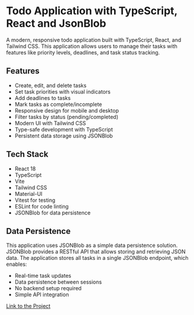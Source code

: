 # Todo Application with TypeScript, React and JsonBlob 

A modern, responsive todo application built with TypeScript, React, and Tailwind CSS. This application allows users to manage their tasks with features like priority levels, deadlines, and task status tracking.

## Features

- Create, edit, and delete tasks
- Set task priorities with visual indicators
- Add deadlines to tasks
- Mark tasks as complete/incomplete
- Responsive design for mobile and desktop
- Filter tasks by status (pending/completed)
- Modern UI with Tailwind CSS
- Type-safe development with TypeScript
- Persistent data storage using JSONBlob

## Tech Stack

- React 18
- TypeScript
- Vite
- Tailwind CSS
- Material-UI
- Vitest for testing
- ESLint for code linting
- JSONBlob for data persistence

## Data Persistence

This application uses JSONBlob as a simple data persistence solution. JSONBlob provides a RESTful API that allows storing and retrieving JSON data. The application stores all tasks in a single JSONBlob endpoint, which enables:

- Real-time task updates
- Data persistence between sessions
- No backend setup required
- Simple API integration

[Link to the Project](https://todo-jsonblob.netlify.app/)
